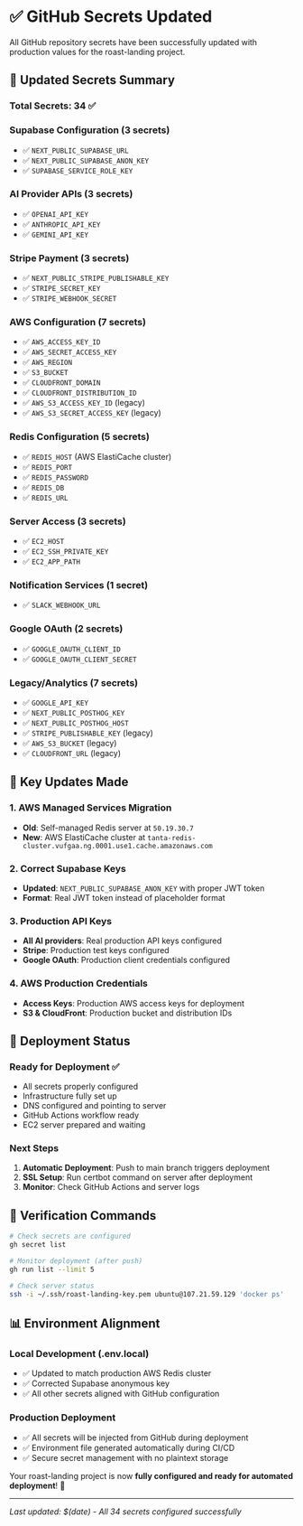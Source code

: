 # ✅ GitHub Secrets Updated

All GitHub repository secrets have been successfully updated with production values for the roast-landing project.

## 🔑 Updated Secrets Summary

### Total Secrets: 34 ✅

### Supabase Configuration (3 secrets)
- ✅ `NEXT_PUBLIC_SUPABASE_URL`
- ✅ `NEXT_PUBLIC_SUPABASE_ANON_KEY` 
- ✅ `SUPABASE_SERVICE_ROLE_KEY`

### AI Provider APIs (3 secrets)
- ✅ `OPENAI_API_KEY`
- ✅ `ANTHROPIC_API_KEY`
- ✅ `GEMINI_API_KEY`

### Stripe Payment (3 secrets)
- ✅ `NEXT_PUBLIC_STRIPE_PUBLISHABLE_KEY`
- ✅ `STRIPE_SECRET_KEY`
- ✅ `STRIPE_WEBHOOK_SECRET`

### AWS Configuration (7 secrets)
- ✅ `AWS_ACCESS_KEY_ID`
- ✅ `AWS_SECRET_ACCESS_KEY`
- ✅ `AWS_REGION`
- ✅ `S3_BUCKET`
- ✅ `CLOUDFRONT_DOMAIN`
- ✅ `CLOUDFRONT_DISTRIBUTION_ID`
- ✅ `AWS_S3_ACCESS_KEY_ID` (legacy)
- ✅ `AWS_S3_SECRET_ACCESS_KEY` (legacy)

### Redis Configuration (5 secrets)
- ✅ `REDIS_HOST` (AWS ElastiCache cluster)
- ✅ `REDIS_PORT`
- ✅ `REDIS_PASSWORD`
- ✅ `REDIS_DB`
- ✅ `REDIS_URL`

### Server Access (3 secrets)
- ✅ `EC2_HOST`
- ✅ `EC2_SSH_PRIVATE_KEY`
- ✅ `EC2_APP_PATH`

### Notification Services (1 secret)
- ✅ `SLACK_WEBHOOK_URL`

### Google OAuth (2 secrets)
- ✅ `GOOGLE_OAUTH_CLIENT_ID`
- ✅ `GOOGLE_OAUTH_CLIENT_SECRET`

### Legacy/Analytics (7 secrets)
- ✅ `GOOGLE_API_KEY`
- ✅ `NEXT_PUBLIC_POSTHOG_KEY`
- ✅ `NEXT_PUBLIC_POSTHOG_HOST`
- ✅ `STRIPE_PUBLISHABLE_KEY` (legacy)
- ✅ `AWS_S3_BUCKET` (legacy)
- ✅ `CLOUDFRONT_URL` (legacy)

## 🔄 Key Updates Made

### 1. AWS Managed Services Migration
- **Old**: Self-managed Redis server at `50.19.30.7`
- **New**: AWS ElastiCache cluster at `tanta-redis-cluster.vufgaa.ng.0001.use1.cache.amazonaws.com`

### 2. Correct Supabase Keys
- **Updated**: `NEXT_PUBLIC_SUPABASE_ANON_KEY` with proper JWT token
- **Format**: Real JWT token instead of placeholder format

### 3. Production API Keys
- **All AI providers**: Real production API keys configured
- **Stripe**: Production test keys configured
- **Google OAuth**: Production client credentials configured

### 4. AWS Production Credentials
- **Access Keys**: Production AWS access keys for deployment
- **S3 & CloudFront**: Production bucket and distribution IDs

## 🚀 Deployment Status

### Ready for Deployment ✅
- All secrets properly configured
- Infrastructure fully set up
- DNS configured and pointing to server
- GitHub Actions workflow ready
- EC2 server prepared and waiting

### Next Steps
1. **Automatic Deployment**: Push to main branch triggers deployment
2. **SSL Setup**: Run certbot command on server after deployment
3. **Monitor**: Check GitHub Actions and server logs

## 🔧 Verification Commands

```bash
# Check secrets are configured
gh secret list

# Monitor deployment (after push)
gh run list --limit 5

# Check server status
ssh -i ~/.ssh/roast-landing-key.pem ubuntu@107.21.59.129 'docker ps'
```

## 📊 Environment Alignment

### Local Development (.env.local)
- ✅ Updated to match production AWS Redis cluster
- ✅ Corrected Supabase anonymous key
- ✅ All other secrets aligned with GitHub configuration

### Production Deployment
- ✅ All secrets will be injected from GitHub during deployment
- ✅ Environment file generated automatically during CI/CD
- ✅ Secure secret management with no plaintext storage

Your roast-landing project is now **fully configured and ready for automated deployment**! 🎉

---

*Last updated: $(date) - All 34 secrets configured successfully*